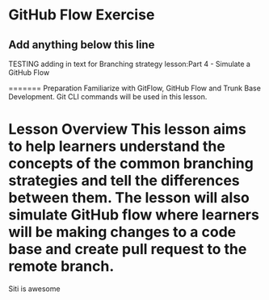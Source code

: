 # GitHub Flow Exercise

## Add anything below this line

TESTING adding in text for Branching strategy lesson:Part 4 - Simulate a GitHub Flow

=======
Preparation
Familiarize with GitFlow, GitHub Flow and Trunk Base Development. Git CLI commands will be used in this lesson.

Lesson Overview
This lesson aims to help learners understand the concepts of the common branching strategies and tell the differences between them. The lesson will also simulate GitHub flow where learners will be making changes to a code base and create pull request to the remote branch.
===
Siti is awesome
